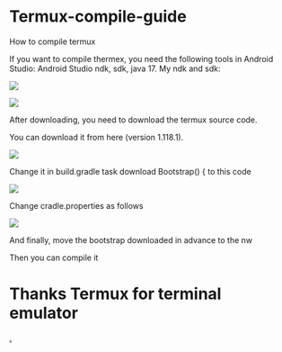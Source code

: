 # Termux-compile-guide
How to compile termux
<p>
If you want to compile thermex, you need the following tools in Android Studio: Android Studio ndk, sdk, java 17.
My ndk and sdk:
  </p>
<p><img src="https://github.com/user-attachments/assets/aef8cd79-500c-4b5a-a313-cc2a0288d161"/></p>
<p><img src="https://github.com/user-attachments/assets/bc6e5c10-7299-4d9c-aa37-2c30a2eb0c5e"/></p>

<p>After downloading, you need to download the termux source code.</p>
<p>You can download it from here (version 1.118.1).</p>
<p><img src="https://github.com/user-attachments/assets/1a2b880b-acc4-467c-803f-3fce9b1169f8"/></p>
<p>Change it in build.gradle task download Bootstrap() { to this code</p>
<p><img src="https://github.com/user-attachments/assets/91c2bbf3-8c0f-44df-813e-05d4d63175c0"/></p>
<p>Change cradle.properties as follows</p>
<p><img src="https://github.com/user-attachments/assets/3513ce62-4636-4f2a-aa44-1d537eac3291"/></p>
<p>And finally, move the bootstrap downloaded in advance to the nw</p>
<p>Then you can compile it</p>
<h1>Thanks Termux for terminal emulator</h1>
<a href="https://github.com/termux">.

